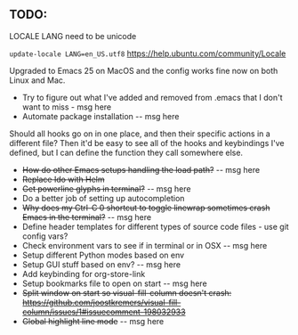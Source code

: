 ## TODO:

LOCALE LANG need to be unicode

`update-locale LANG=en_US.utf8`
https://help.ubuntu.com/community/Locale

Upgraded to Emacs 25 on MacOS and the config works fine now on both Linux and Mac.

* Try to figure out what I've added and removed from .emacs that I don't want to miss - msg here
* Automate package installation -- msg here

Should all hooks go on in one place, and then their specific actions in a different file? Then it'd be easy to see all of the hooks and keybindings I've defined, but I can define the function they call somewhere else.

* ~~How do other Emacs setups handling the load path?~~ -- msg here
* ~~Replace Ido with Helm~~
* ~~Get powerline glyphs in terminal?~~ -- msg here
* Do a better job of setting up autocompletion
* ~~Why does my Ctrl-C 0 shortcut to toggle linewrap sometimes crash Emacs in the terminal?~~ -- msg here
* Define header templates for different types of source code files - use git config vars?
* Check environment vars to see if in terminal or in OSX -- msg here
* Setup different Python modes based on env
* Setup GUI stuff based on env? -- msg here
* Add keybinding for org-store-link
* Setup bookmarks file to open on start -- msg here
* ~~Split window on start so visual-fill-column doesn't crash: https://github.com/joostkremers/visual-fill-column/issues/1#issuecomment-198032933~~
* ~~Global highlight line mode~~ -- msg here
